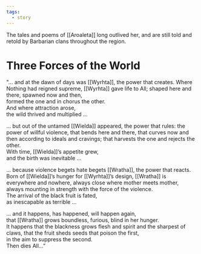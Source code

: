 ```yaml
---
tags:
  - story
---
```

The tales and poems of [[Aroaleta]] long outlived her, and are still told and retold by Barbarian clans throughout the region.
# Three Forces of the World
"... and at the dawn of days was [[Wyrhta]], the power that creates. Where Nothing had reigned supreme, [[Wyrhta]] gave life to All; shaped here and there, spawned now and then,  
formed the one and in chorus the other.  
And where attraction arose,  
the wild thrived and multiplied ...  

... but out of the untamed [[Wielda]] appeared, the power that rules: the power of willful violence, that bends here and there, that curves now and then according to ideals and cravings; that harvests the one and rejects the other.  
With time, [[Wielda]]’s appetite grew,  
and the birth was inevitable ...  

... because violence begets hate begets [[Wratha]], the power that reacts.  
Born of [[Wielda]]’s hunger for [[Wyrhta]]’s design, [[Wratha]] is everywhere and nowhere, always close where mother meets mother,  
always mounting in strength with the force of the violence.  
The arrival of the black fruit is fated,  
as inescapable as terrible ...  

... and it happens, has happened, will happen again,  
that [[Wratha]] grows boundless, furious, blind in her hunger.  
It happens that the blackness grows flesh and spirit and the sharpest of claws, that the fruit sheds seeds that poison the first,  
in the aim to suppress the second.  
Then dies All...”